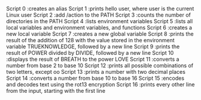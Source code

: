 Script 0 :creates an alias
Script 1 :prints hello user, where user is the current Linux user
Script 2 :add /action to the PATH
Script 3 :counts the number of directories in the PATH
Script 4 :lists environment variables
Script 5 :lists all local variables and environment variables, and functions
Script 6 :creates a new local variable
Script 7 :creates a new global variable
Script 8 :prints the result of the addition of 128 with the value stored in the environment variable TRUEKNOWLEDGE, followed by a new line
Script 9 :prints the result of POWER divided by DIVIDE, followed by a new line
Script 10 :displays the result of BREATH to the power LOVE
Script 11 :converts a number from base 2 to base 10
Script 12 :prints all possible combinations of two letters, except oo
Script 13 :prints a number with two decimal places
Script 14 :converts a number from base 10 to base 16
Script 15 :encodes and decodes text using the rot13 encryption
Script 16 :prints every other line from the input, starting with the first line